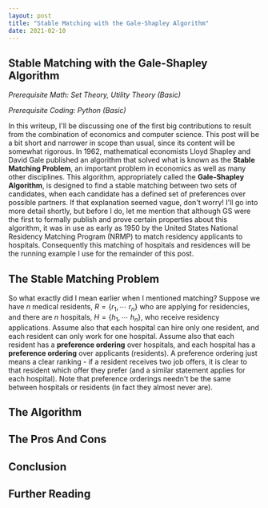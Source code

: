 ```yaml
---
layout: post
title: "Stable Matching with the Gale-Shapley Algorithm"
date: 2021-02-10
---
```


## Stable Matching with the Gale-Shapley Algorithm

_Prerequisite Math: Set Theory, Utility Theory (Basic)_

_Prerequisite Coding: Python (Basic)_

In this writeup, I'll be discussing one of the first big contributions to result from the combination of economics and computer science. This post will be a bit short and narrower in scope than usual, since its content will be somewhat rigorous. In 1962, mathematical economists Lloyd Shapley and David Gale published an algorithm that solved what is known as the __Stable Matching Problem__, an important problem in economics as well as many other disciplines. This algorithm, appropriately called the __Gale-Shapley Algorithm__, is designed to find a stable matching between two sets of candidates, when each candidate has a defined set of preferences over possible partners. If that explanation seemed vague, don't worry! I'll go into more detail shortly, but before I do, let me mention that although GS were the first to formally publish and prove certain properties about this algorithm, it was in use as early as 1950 by the United States National Residency Matching Program (NRMP) to match residency applicants to hospitals. Consequently this matching of hospitals and residences will be the running example I use for the remainder of this post. 

## The Stable Matching Problem

So what exactly did I mean earlier when I mentioned matching? Suppose we have $n$ medical residents, $R = \{ r_1 , \cdots \ r_n \}$ who are applying for residencies, and there are $n$ hospitals, $H = \{ h_1 , \cdots \ h_n \}$, who receive residency applications. Assume also that each hospital can hire only one resident, and each resident can only work for one hospital. Assume also that each resident has a __preference ordering__ over hospitals, and each hospital has a __preference ordering__ over applicants (residents). A preference ordering just means a clear ranking - if a resident receives two job offers, it is clear to that resident which offer they prefer (and a similar statement applies for each hospital). Note that preference orderings needn't be the same between hospitals or residents (in fact they almost never are).
## The Algorithm

## The Pros And Cons

## Conclusion

## Further Reading